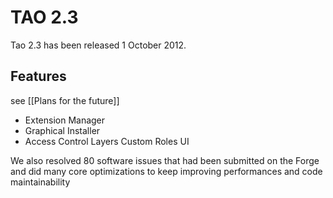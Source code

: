 <!--
author:
    - 'Lionel Lecaque'
created_at: '2012-06-15 10:19:03'
updated_at: '2013-02-26 17:29:42'
tags:
    - 'Past release history'
-->

TAO 2.3
=======

Tao 2.3 has been released 1 October 2012.

Features
--------

see [[Plans for the future]]

-   Extension Manager
-   Graphical Installer
-   Access Control Layers Custom Roles UI

We also resolved 80 software issues that had been submitted on the Forge and did many core optimizations to keep improving performances and code maintainability


